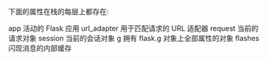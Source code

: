 下面的属性在栈的每层上都存在:

app
活动的 Flask 应用
url_adapter
用于匹配请求的 URL 适配器
request
当前的请求对象
session
当前的会话对象
g
拥有 flask.g 对象上全部属性的对象
flashes
闪现消息的内部缓存